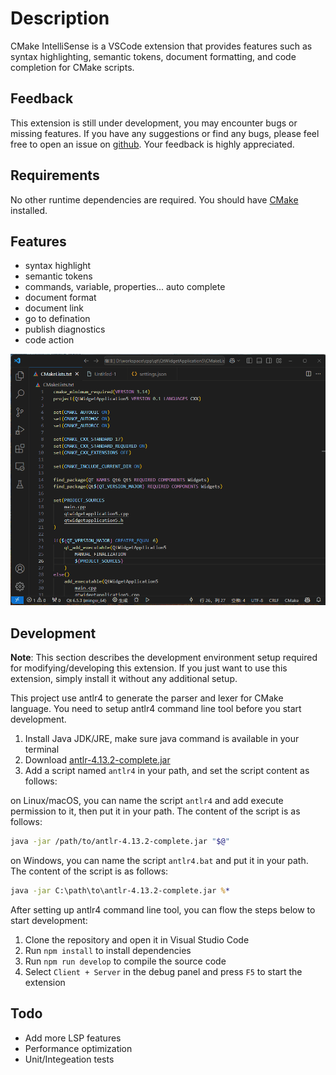 # Description

CMake IntelliSense is a VSCode extension that provides features such as syntax highlighting, semantic tokens, document formatting, and code completion for CMake scripts.

## Feedback

This extension is still under development, you may encounter bugs or missing features. If you have any suggestions or find any bugs, please feel free to open an issue on [github](https://github.com/quanzhuo/cmake-intellisence/issues). Your feedback is highly appreciated.

## Requirements

No other runtime dependencies are required. You should have [CMake](https://cmake.org/download/) installed.

## Features

+ syntax highlight
+ semantic tokens
+ commands, variable, properties... auto complete
+ document format
+ document link
+ go to defination
+ publish diagnostics
+ code action

![demo](https://github.com/quanzhuo/cmake-intellisence/raw/main/images/demo.gif)

## Development

**Note**: This section describes the development environment setup required for modifying/developing this extension. If you just want to use this extension, simply install it without any additional setup.

This project use antlr4 to generate the parser and lexer for CMake language. You need to setup antlr4 command line tool before you start development.

1. Install Java JDK/JRE, make sure java command is available in your terminal
2. Download [antlr-4.13.2-complete.jar](https://www.antlr.org/download/antlr-4.13.2-complete.jar)
3. Add a script named `antlr4` in your path, and set the script content as follows:

on Linux/macOS, you can name the script `antlr4` and add execute permission to it, then put it in your path. The content of the script is as follows:
```bash
java -jar /path/to/antlr-4.13.2-complete.jar "$@"
```

on Windows, you can name the script `antlr4.bat` and put it in your path. The content of the script is as follows:
```bat
java -jar C:\path\to\antlr-4.13.2-complete.jar %*
```

After setting up antlr4 command line tool, you can flow the steps below to start development:

1. Clone the repository and open it in Visual Studio Code
2. Run `npm install` to install dependencies
3. Run `npm run develop` to compile the source code
4. Select `Client + Server` in the debug panel and press `F5` to start the extension


## Todo

+ Add more LSP features
+ Performance optimization
+ Unit/Integeation tests
